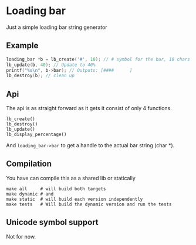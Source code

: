 # Loading bar

Just a simple loading bar string generator

## Example
```cpp
loading_bar *b = lb_create('#', 10); // # symbol for the bar, 10 chars wide
lb_update(b, 40); // Update to 40%
printf("%s\n", b->bar); // Outputs: [####      ]
lb_destroy(b); // clean up
```

## Api

The api is as straight forward as it gets it consist of only 4 functions.

```
lb_create()
lb_destroy()
lb_update()
lb_display_percentage()
```

And ``loading_bar->bar`` to get a handle to the actual bar string (char *).

## Compilation

You have can compile this as a shared lib or statically

```
make all     # will build both targets
make dynamic # and
make static  # will build each version independently
make tests   # Will build the dynamic version and run the tests
```

## Unicode symbol support

Not for now.

